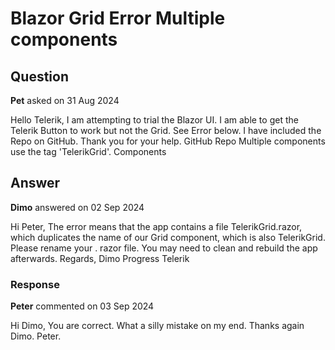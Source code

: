 # Blazor Grid Error Multiple components

## Question

**Pet** asked on 31 Aug 2024

Hello Telerik, I am attempting to trial the Blazor UI. I am able to get the Telerik Button to work but not the Grid. See Error below. I have included the Repo on GitHub. Thank you for your help. GitHub Repo Multiple components use the tag 'TelerikGrid'. Components

## Answer

**Dimo** answered on 02 Sep 2024

Hi Peter, The error means that the app contains a file TelerikGrid.razor, which duplicates the name of our Grid component, which is also TelerikGrid. Please rename your . razor file. You may need to clean and rebuild the app afterwards. Regards, Dimo Progress Telerik

### Response

**Peter** commented on 03 Sep 2024

Hi Dimo, You are correct. What a silly mistake on my end. Thanks again Dimo. Peter.
